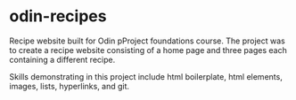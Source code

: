 # odin-recipes

Recipe website built for Odin pProject foundations course. The project was to create a recipe website consisting of a home page and three pages each containing a different recipe. 

Skills demonstrating in this project include html boilerplate, html elements, images, lists, hyperlinks, and git.